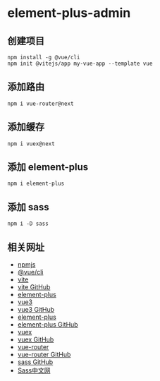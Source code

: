 # element-plus-admin

## 创建项目

~~~
npm install -g @vue/cli
npm init @vitejs/app my-vue-app --template vue
~~~

## 添加路由

~~~
npm i vue-router@next
~~~

## 添加缓存

~~~
npm i vuex@next
~~~

## 添加 element-plus

~~~
npm i element-plus
~~~

## 添加 sass

~~~
npm i -D sass
~~~

## 相关网址

- [npmjs](https://www.npmjs.com/)
- [@vue/cli](https://cli.vuejs.org/zh/)
- [vite](https://vitejs.dev/)
- [vite GitHub](https://github.com/vitejs/vite/)
- [element-plus](https://element-plus.gitee.io/)
- [vue3](https://v3.vuejs.org/)
- [vue3 GitHub](https://github.com/vuejs/vue-next)
- [element-plus](https://element-plus.gitee.io/)
- [element-plus GitHub](https://github.com/element-plus/element-plus)
- [vuex](https://vuex.vuejs.org/zh/)
- [vuex GitHub](https://github.com/vuejs/vuex)
- [vue-router](https://router.vuejs.org/zh/)
- [vue-router GitHub](https://github.com/vuejs/vue-router)
- [sass GitHub](https://github.com/sass/dart-sass)
- [Sass中文网](https://www.sass.hk/)
